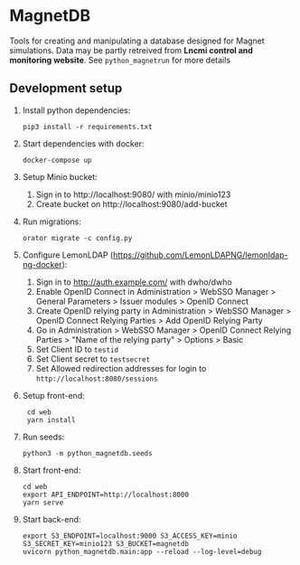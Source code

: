 # MagnetDB

Tools for creating and manipulating a database designed for Magnet simulations.
Data may be partly retreived from **Lncmi control and monitoring website**.
See `python_magnetrun` for more details

## Development setup

1. Install python dependencies:
    ```shell
    pip3 install -r requirements.txt
    ```

2. Start dependencies with docker:
    ```shell
    docker-compose up
    ```

3. Setup Minio bucket:
   1. Sign in to http://localhost:9080/ with minio/minio123
   2. Create bucket on http://localhost:9080/add-bucket

4. Run migrations:
    ```shell
    orator migrate -c config.py
    ```

5. Configure LemonLDAP (https://github.com/LemonLDAPNG/lemonldap-ng-docker):
   1. Sign in to http://auth.example.com/ with dwho/dwho
   2. Enable OpenID Connect in Administration > WebSSO Manager > General Parameters > Issuer modules > OpenID Connect
   3. Create OpenID relying party in Administration > WebSSO Manager > OpenID Connect Relying Parties > Add OpenID Relying Party
   4. Go in Administration > WebSSO Manager > OpenID Connect Relying Parties > "Name of the relying party" > Options > Basic
   5. Set Client ID to `testid`
   6. Set Client secret to `testsecret`
   7. Set Allowed redirection addresses for login to `http://localhost:8080/sessions`

6. Setup front-end:
   ```shell
    cd web
    yarn install
    ```

7. Run seeds:
   ```shell
   python3 -m python_magnetdb.seeds
   ```

8. Start front-end:
   ```shell
   cd web
   export API_ENDPOINT=http://localhost:8000
   yarn serve
   ```

9. Start back-end:
   ```shell
   export S3_ENDPOINT=localhost:9000 S3_ACCESS_KEY=minio S3_SECRET_KEY=minio123 S3_BUCKET=magnetdb
   uvicorn python_magnetdb.main:app --reload --log-level=debug
   ```
